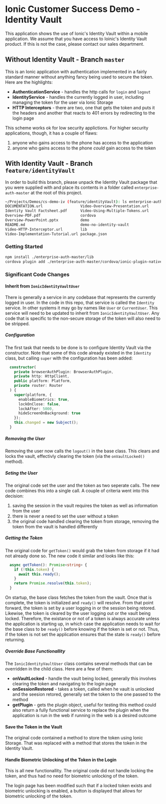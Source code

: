 # Ionic Customer Success Demo - Identity Vault

This application shows the use of Ionic's Identity Vault within a mobile application. We assume that you have access to Ioinic's Identity Vault product. If this is not the case, please contact our sales department.

## Without Identity Vault - Branch `master`

This is an Ionic application with authentication implemented in a fairly standard manner without anything fancy being used to secure the token. Here are the highlights:

- **AuthenticationService** - handles the http calls for `login` and `logout`
- **IdentityService** - handles the currently logged in user, including managing the token for the user via Ionic Storage
- **HTTP Interceptors** - there are two, one that gets the token and puts it the headers and another that reacts to 401 errors by redirecting to the login page

This scheme works ok for low security applictions. For higher security applications, though, it has a couple of flaws:

1. anyone who gains access to the phone has access to the application
1. anyone who gains access to the phone _could_ gain access to the token

## With Identity Vault - Branch `feature/identityVault`

In order to build this branch, please unpack the Identity Vault package that you were supplied with and place its contents in a folder called `enterprise-auth-master` at the root of this project.

```bash
~/Projects/Demos/cs-demo-iv (feature/identityVault): ls enterprise-auth-master/
DOCUMENTATION.url                 Video-Overview-Presentation.url
Identity Vault Factsheet.pdf      Video-Using-Multiple-Tokens.url
Overview-PDF.pdf                  cordova
Overview-PowerPoint.pptx          demo
README.md                         demo-no-identity-vault
Video-HTTP-Interceptor.url        lib
Video-Implementation-Tutorial.url package.json
```

### Getting Started

```bash
npm install ./enterprise-auth-master/lib
cordova plugin add ./enterprise-auth-master/cordova/ionic-plugin-native-auth
```

### Significant Code Changes

#### Inherit from `IonicIdentityVaultUser`

There is generally a service in any codebase that represents the currently logged in user. In the code in this repo, that service is called the `Identity` service. In other systems it may go by names like `User` or `CurrentUser`. This service will need to be updated to inherit from `IonicIdentityVaultUser`. Any code that is specific to the non-secure storage of the token will also need to be stripped.

##### Configuration

The first task that needs to be done is to configure Identity Vault via the constructor. Note that some of this code already existed in the `Identity` class, but calling `super` with the configuration has been added:

```TypeScript
  constructor(
    private browserAuthPlugin: BrowserAuthPlugin,
    private http: HttpClient,
    public platform: Platform,
    private router: Router
  ) {
    super(platform, {
      enableBiometrics: true,
      lockOnClose: false,
      lockAfter: 5000,
      hideScreenOnBackground: true
    });
    this.changed = new Subject();
  }
```

##### Removing the User

Removing the user now calls the `logout()` in the base class. This clears and locks the vault, effectivly clearing the token (via the `onVaultLocked()` method).

##### Seting the User

The original code set the user and the token as two seperate calls. The new code combines this into a single call. A couple of criteria went into this decision:

1. saving the session in the vault requires the token as well as information from the user
1. there is never a need to set the user without a token
1. the original code handled clearing the token from storage, removing the token from the vault is handled differently

##### Getting the Token

The original code for `getToken()` would grab the token from storage if it had not already done so. The new code it similar and looks like this:

```TypeScript
  async getToken(): Promise<string> {
    if (!this.token) {
      await this.ready();
    }
    return Promise.resolve(this.token);
  }
```

On startup, the base class fetches the token from the vault. Once that is complete, the token is initialized and `ready()` will resolve. From that point forward, the token is set by a user logging in or the session being retored. Likewise, the token is cleared by the user logging out or the vault being locked. Therefore, the existance or not of a token is always accurate unless the application is starting up, in which case the application needs to wait for the base class to be `ready()` before knowing if the token is set or not. Thus, if the token is not set the application ensures that the state is `ready()` before returning.

##### Override Base Functionallity

The `IonicIdentityVaultUser` class contains several methods that can be overridden in the child class. Here are a few of them:

- **onVaultLocked** - handle the vault being locked, generally this involves clearing the token and navigating to the login page
- **onSessionRestored** - takes a token, called when he vault is unlocked and the seesion retored, generally set the token to the one passed to the method
- **getPlugin** - gets the plugin object, useful for testing this method could also return a fully functional service to replace the plugin when the application is run in the web if running in the web is a desired outcome

#### Save the Token in the Vault

The original code contained a method to store the token using Ionic Storage. That was replaced with a method that stores the token in the Identity Vault.

#### Handle Biometric Unlocking of the Token in the Login

This is all new functionallity. The original code did not handle locking the token, and thus had no need for biometric unlocking of the token.

The login page has been modified such that if a locked token exists and biometric unlocking is enabled, a button is displayed that allows for biometric unlocking of the token.
